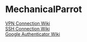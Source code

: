 # MechanicalParrot

[VPN Connection Wiki](https://gitlab.com/170FAK/mechanicalparrot/-/wikis/VPN-Connection-Wiki)  
[SSH Connection Wiki](https://gitlab.com/170FAK/mechanicalparrot/-/wikis/SSH-Connection-Wiki)  
[Google Authenticator Wiki](https://gitlab.com/170FAK/mechanicalparrot/-/wikis/Google-Authenticator-Wiki)  
